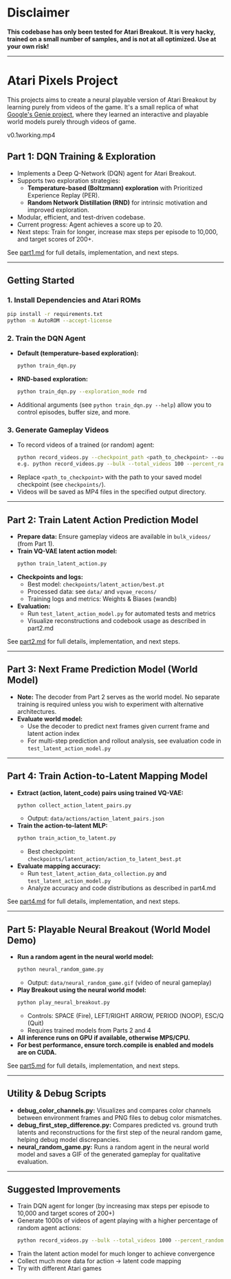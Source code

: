 # Disclaimer

**This codebase has only been tested for Atari Breakout. It is very hacky, trained on a small number of samples, and is not at all optimized. Use at your own risk!**

---

# Atari Pixels Project

This projects aims to create a neural playable version of Atari Breakout by learning purely from videos of the game. It's a small replica of what [Google's Genie project](https://deepmind.google/discover/blog/genie-2-a-large-scale-foundation-world-model/), where they learned an interactive and playable world models purely through videos of game.

v0.1working.mp4

## Part 1: DQN Training & Exploration
- Implements a Deep Q-Network (DQN) agent for Atari Breakout.
- Supports two exploration strategies:
  - **Temperature-based (Boltzmann) exploration** with Prioritized Experience Replay (PER).
  - **Random Network Distillation (RND)** for intrinsic motivation and improved exploration.
- Modular, efficient, and test-driven codebase.
- Current progress: Agent achieves a score up to 20.
- Next steps: Train for longer, increase max steps per episode to 10,000, and target scores of 200+.

See [part1.md](part1.md) for full details, implementation, and next steps.

---

## Getting Started

### 1. Install Dependencies and Atari ROMs
```bash
pip install -r requirements.txt
python -m AutoROM --accept-license
```

### 2. Train the DQN Agent
- **Default (temperature-based exploration):**
  ```bash
  python train_dqn.py
  ```
- **RND-based exploration:**
  ```bash
  python train_dqn.py --exploration_mode rnd
  ```
- Additional arguments (see `python train_dqn.py --help`) allow you to control episodes, buffer size, and more.

### 3. Generate Gameplay Videos
- To record videos of a trained (or random) agent:
  ```bash
  python record_videos.py --checkpoint_path <path_to_checkpoint> --output_dir videos/
  e.g. python record_videos.py --bulk --total_videos 100 --percent_random 15 --output_dir bulk_videos
  ```
- Replace `<path_to_checkpoint>` with the path to your saved model checkpoint (see `checkpoints/`).
- Videos will be saved as MP4 files in the specified output directory.

---

## Part 2: Train Latent Action Prediction Model
- **Prepare data:** Ensure gameplay videos are available in `bulk_videos/` (from Part 1).
- **Train VQ-VAE latent action model:**
  ```bash
  python train_latent_action.py
  ```
- **Checkpoints and logs:**
  - Best model: `checkpoints/latent_action/best.pt`
  - Processed data: see `data/` and `vqvae_recons/`
  - Training logs and metrics: Weights & Biases (wandb)
- **Evaluation:**
  - Run `test_latent_action_model.py` for automated tests and metrics
  - Visualize reconstructions and codebook usage as described in part2.md

See [part2.md](part2.md) for full details, implementation, and next steps.

---

## Part 3: Next Frame Prediction Model (World Model)
- **Note:** The decoder from Part 2 serves as the world model. No separate training is required unless you wish to experiment with alternative architectures.
- **Evaluate world model:**
  - Use the decoder to predict next frames given current frame and latent action index
  - For multi-step prediction and rollout analysis, see evaluation code in `test_latent_action_model.py`

---

## Part 4: Train Action-to-Latent Mapping Model
- **Extract (action, latent_code) pairs using trained VQ-VAE:**
  ```bash
  python collect_action_latent_pairs.py
  ```
  - Output: `data/actions/action_latent_pairs.json`
- **Train the action-to-latent MLP:**
  ```bash
  python train_action_to_latent.py
  ```
  - Best checkpoint: `checkpoints/latent_action/action_to_latent_best.pt`
- **Evaluate mapping accuracy:**
  - Run `test_latent_action_data_collection.py` and `test_latent_action_model.py`
  - Analyze accuracy and code distributions as described in part4.md

See [part4.md](part4.md) for full details, implementation, and next steps.

---

## Part 5: Playable Neural Breakout (World Model Demo)
- **Run a random agent in the neural world model:**
  ```bash
  python neural_random_game.py
  ```
  - Output: `data/neural_random_game.gif` (video of neural gameplay)
- **Play Breakout using the neural world model:**
  ```bash
  python play_neural_breakout.py
  ```
  - Controls: SPACE (Fire), LEFT/RIGHT ARROW, PERIOD (NOOP), ESC/Q (Quit)
  - Requires trained models from Parts 2 and 4
- **All inference runs on GPU if available, otherwise MPS/CPU.**
- **For best performance, ensure torch.compile is enabled and models are on CUDA.**

See [part5.md](part5.md) for full details, implementation, and next steps.

---

## Utility & Debug Scripts
- **debug_color_channels.py:** Visualizes and compares color channels between environment frames and PNG files to debug color mismatches.
- **debug_first_step_difference.py:** Compares predicted vs. ground truth latents and reconstructions for the first step of the neural random game, helping debug model discrepancies.
- **neural_random_game.py:** Runs a random agent in the neural world model and saves a GIF of the generated gameplay for qualitative evaluation.

---
## Suggested Improvements
- Train DQN agent for longer (by increasing max steps per episode to 10,000 and target scores of 200+)
- Generate 1000s of videos of agent playing with a higher percentage of random agent actions:
  ```bash
  python record_videos.py --bulk --total_videos 1000 --percent_random 20 --output_dir bulk_videos
  ```
- Train the latent action model for much longer to achieve convergence
- Collect much more data for action → latent code mapping
- Try with different Atari games
